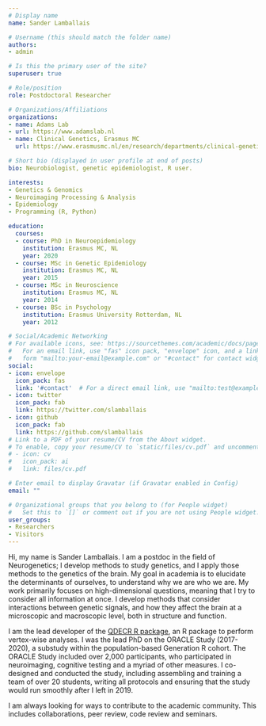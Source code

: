 ```yaml
---
# Display name
name: Sander Lamballais

# Username (this should match the folder name)
authors:
- admin

# Is this the primary user of the site?
superuser: true

# Role/position
role: Postdoctoral Researcher

# Organizations/Affiliations
organizations:
- name: Adams Lab
- url: https://www.adamslab.nl
- name: Clinical Genetics, Erasmus MC
  url: https://www.erasmusmc.nl/en/research/departments/clinical-genetics

# Short bio (displayed in user profile at end of posts)
bio: Neurobiologist, genetic epidemiologist, R user.

interests:
- Genetics & Genomics
- Neuroimaging Processing & Analysis
- Epidemiology
- Programming (R, Python)

education:
  courses:
  - course: PhD in Neuroepidemiology
    institution: Erasmus MC, NL
    year: 2020
  - course: MSc in Genetic Epidemiology
    institution: Erasmus MC, NL
    year: 2015
  - course: MSc in Neuroscience
    institution: Erasmus MC, NL
    year: 2014
  - course: BSc in Psychology
    institution: Erasmus University Rotterdam, NL
    year: 2012

# Social/Academic Networking
# For available icons, see: https://sourcethemes.com/academic/docs/page-builder/#icons
#   For an email link, use "fas" icon pack, "envelope" icon, and a link in the
#   form "mailto:your-email@example.com" or "#contact" for contact widget.
social:
- icon: envelope
  icon_pack: fas
  link: '#contact'  # For a direct email link, use "mailto:test@example.org".
- icon: twitter
  icon_pack: fab
  link: https://twitter.com/slamballais
- icon: github
  icon_pack: fab
  link: https://github.com/slamballais
# Link to a PDF of your resume/CV from the About widget.
# To enable, copy your resume/CV to `static/files/cv.pdf` and uncomment the lines below.
# - icon: cv
#   icon_pack: ai
#   link: files/cv.pdf

# Enter email to display Gravatar (if Gravatar enabled in Config)
email: ""

# Organizational groups that you belong to (for People widget)
#   Set this to `[]` or comment out if you are not using People widget.
user_groups:
- Researchers
- Visitors
---
```


Hi, my name is Sander Lamballais. I am a postdoc in the field of Neurogenetics; I develop methods to study genetics, and I apply those methods to the genetics of the brain. My goal in academia is to elucidate the determinants of ourselves, to understand why we are who we are. My work primarily focuses on high-dimensional questions, meaning that I try to consider all information at once. I develop methods that consider interactions between genetic signals, and how they affect the brain at a microscopic and macroscopic level, both in structure and function. 

I am the lead developer of the [QDECR R package](https://qdecr.com), an R package to perform vertex-wise analyses. I was the lead PhD on the ORACLE Study (2017-2020), a substudy within the population-based Generation R cohort. The ORACLE Study included over 2,000 participants, who participated in neuroimaging, cognitive testing and a myriad of other measures. I co-designed and conducted the study, including assembling and training a team of over 20 students, writing all protocols and ensuring that the study would run smoothly after I left in 2019. 

I am always looking for ways to contribute to the academic community. This includes collaborations, peer review, code review and seminars.
